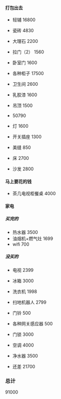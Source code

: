 
#### 打包出去

- 轻辅      16800
- 瓷砖      4830
- 大理石    2200
- 拉门（2） 1560
- 卧室门    1600
- 各种柜子  17500
- 卫生间    2600
- 乳胶漆    1600
- 吊顶      1500


- 50790

- 灯        1600
- 开关插座  1300
- 美缝      850

- 床        2700
- 沙发      2800


#### 马上要花的钱

- 茶几电视柜餐桌    4000



#### 家电

##### 买完的
- 热水器 3500
- 油烟机+燃气灶  1699
- wifi 700
 


##### 没买的
- 电视  2399
- 冰箱  3000
- 洗衣机  1998 
- 扫地机器人  2799
- 门铃 500
- 各种网关感应器 500
- 门锁 3000

- 空调 4000
- 净水器 3500

- 还差 21700

### 总计

91000
